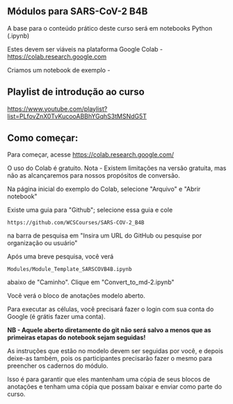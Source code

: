 ## Módulos para SARS-CoV-2 B4B

A base para o conteúdo prático deste curso será em notebooks Python (.ipynb)

Estes devem ser viáveis na plataforma Google Colab - https://colab.research.google.com

Criamos um notebook de exemplo -

## Playlist de introdução ao curso
https://www.youtube.com/playlist?list=PLfovZnX0TvKucooABBhYGqhS3tMSNdG5T

## Como começar:

Para começar, acesse https://colab.research.google.com/

O uso do Colab é gratuito. Nota - Existem limitações na versão gratuita, mas não as alcançaremos para nossos propósitos de conversão.

Na página inicial do exemplo do Colab, selecione "Arquivo" e "Abrir notebook"

Existe uma guia para "Github"; selecione essa guia e cole
```
https://github.com/WCSCourses/SARS-COV-2_B4B
```
na barra de pesquisa em "Insira um URL do GitHub ou pesquise por organização ou usuário"

Após uma breve pesquisa, você verá
```
Modules/Module_Template_SARSCOVB4B.ipynb
```
abaixo de "Caminho". Clique em "Convert_to_md-2.ipynb"

Você verá o bloco de anotações modelo aberto.

Para executar as células, você precisará fazer o login com sua conta do Google (é grátis fazer uma conta).

**NB - Aquele aberto diretamente do git não será salvo a menos que as primeiras etapas do notebook sejam seguidas!**

As instruções que estão no modelo devem ser seguidas por você, e depois deixe-as também, pois os participantes precisarão fazer o mesmo para preencher os cadernos do módulo.

Isso é para garantir que eles mantenham uma cópia de seus blocos de anotações e tenham uma cópia que possam baixar e enviar como parte do curso.

